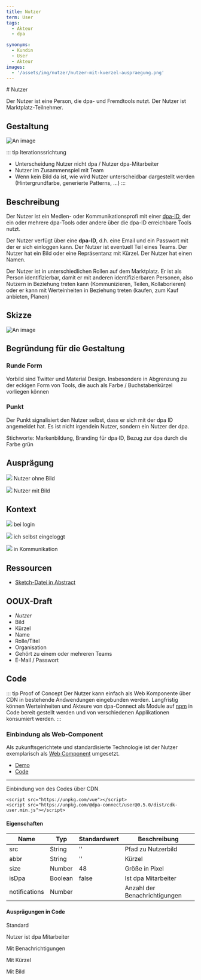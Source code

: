 ```yaml
---
title: Nutzer
term: User
tags:
  - Akteur
  - dpa

synonyms:
  - Kundin
  - User
  - Akteur
images:
  - '/assets/img/nutzer/nutzer-mit-kuerzel-auspraegung.png'
---
```


<TagList :items="$page.frontmatter.tags" title="Tags" />
# Nutzer
<SynonymList :items="$page.frontmatter.synonyms" title="Synonyme"></SynonymList>

Der Nutzer ist eine Person, die  dpa- und Fremdtools nutzt. Der Nutzer ist Marktplatz-Teilnehmer.

## Gestaltung
![An image](./nutzer/nutzer.png)

::: tip Iterationssrichtung
- Unterscheidung Nutzer nicht dpa / Nutzer dpa-Mitarbeiter
- Nutzer im Zusammenspiel mit Team
- Wenn kein Bild da ist, wie wird Nutzer unterscheidbar dargestellt werden (Hintergrundfarbe, generierte Patterns, ...)
:::

## Beschreibung

Der Nutzer ist ein Medien- oder Kommunikationsprofi mit einer [dpa-ID](../connect-design-kit/glossar.html#dpa·id), der ein oder mehrere dpa-Tools oder andere über die dpa-ID erreichbare Tools nutzt.

Der Nutzer verfügt über eine __dpa-ID__, d.h. eine Email und ein Passwort mit der er sich einloggen kann.  Der Nutzer
ist eventuell Teil eines Teams. Der Nutzer hat ein Bild oder eine Repräsentanz mit Kürzel. Der Nutzer hat einen Namen.

Der Nutzer ist in unterschiedlichen Rollen auf dem Marktplatz. Er ist als Person identifizierbar, damit er mit anderen identifizierbaren Personen, also Nutzern in Beziehung treten kann (Kommunizieren, Teilen, Kollaborieren) oder er kann mit Werteinheiten in Beziehung treten (kaufen, zum Kauf anbieten, Planen)

## Skizze
![An image](./nutzer/nutzer-skizze.png)

## Begründung für die Gestaltung

### Runde Form
Vorbild sind Twitter und Material Design. Insbesondere in Abgrenzung zu der eckigen Form von Tools, die auch als Farbe / Buchstabenkürzel vorliegen können

### Punkt
Der Punkt signalisiert den Nutzer selbst, dass er sich mit der dpa ID angemeldet hat. Es ist nicht irgendein Nutzer, sondern ein Nutzer der dpa.

Stichworte: Markenbildung, Branding für dpa·ID, Bezug zur dpa durch die Farbe grün

## Ausprägung

<div class="cdk-Preview">

![](./nutzer/nutzer-mit-kuerzel-auspraegung.png)
Nutzer ohne Bild

![](./nutzer/nutzer-mit-bild-auspraegung.png)
Nutzer mit Bild

</div>

## Kontext

<div class="cdk-Preview">

![](./nutzer/nutzer-mit-bild-login.png)
bei login

![](./nutzer/nutzer-mit-bild-loggedin.png)
ich selbst eingeloggt

![](./nutzer/nutzer-und-mitarbeiter-in-kommunikation.png)
in Kommunikation

</div>

## Ressourcen

- [Sketch-Datei in Abstract](https://share.goabstract.com/dcd88ea2-85bf-4365-b9ff-b44239a9e70b)

## OOUX-Draft

- *Nutzer*
- Bild
- Kürzel
- Name
- Rolle/Titel
- Organisation
- Gehört zu einem oder mehreren Teams
- E-Mail / Passwort

## Code

::: tip Proof of Concept
Der Nutzer kann einfach als Web Komponente über CDN in
bestehende Andwendungen eingebunden werden. Langfristig können Werteinheiten
und Akteure von dpa-Connect als Module auf [npm](https://www.npmjs.com/~dpa-connect)
in Code bereit gestellt werden und von verschiedenen Applikationen konsumiert
werden.
:::

### Einbindung als Web-Component

Als zukunftsgerichtete und standardisierte Technologie ist der Nutzer
exemplarisch als [Web Component](https://developer.mozilla.org/en-US/docs/Web/Web_Components)
umgesetzt.

- [Demo](https://dpa-connect.github.io/web-components-example/)
- [Code](https://github.com/dpa-connect/web-components-example/blob/master/index.html)

---

Einbindung von des Codes über CDN.

    <script src="https://unpkg.com/vue"></script>
    <script src="https://unpkg.com/@dpa-connect/user@0.5.0/dist/cdk-user.min.js"></script>

#### Eigenschaften

| Name | Typ | Standardwert | Beschreibung |
| ---- | ---- | ------- | -- |
| src | String | '' | Pfad zu Nutzerbild |
| abbr | String | '' | Kürzel |
| size | Number | 48 | Größe in Pixel |
| isDpa | Boolean | false | Ist dpa Mitarbeiter |
| notifications | Number | | Anzahl der Benachrichtigungen |

#### Ausprägungen in Code

Standard

<cdk-user></cdk-user>
    <cdk-user></cdk-user>

Nutzer ist dpa Mitarbeiter

<cdk-user is-dpa="true"></cdk-user>
    <cdk-user is-dpa="true"></cdk-user>

Mit Benachrichtigungen

<cdk-user notifications="5"></cdk-user>
    <cdk-user notifications="5"></cdk-user>

Mit Kürzel

<cdk-user abbr="weg"></cdk-user>
    <cdk-user abbr="weg"></cdk-user>

Mit Bild

<cdk-user src="https://www.gravatar.com/avatar/205e460b479e2e5b48aec07710c08d50"></cdk-user>
    <cdk-user src="https://www.gravatar.com/avatar/205e460b479e2e5b48aec07710c08d50"></cdk-user>

